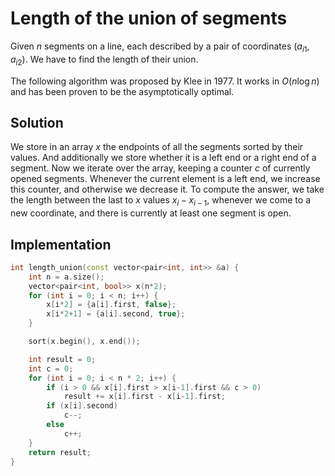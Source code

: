 <!--?title Length of the union of segments -->
# Length of the union of segments

Given $n$ segments on a line, each described by a pair of coordinates $(a_{i1}, a_{i2})$.
We have to find the length of their union.

The following algorithm was proposed by Klee in 1977.
It works in $O(n\log n)$ and has been proven to be the asymptotically optimal.

## Solution

We store in an array $x$ the endpoints of all the segments sorted by their values.
And additionally we store whether it is a left end or a right end of a segment.
Now we iterate over the array, keeping a counter $c$ of currently opened segments.
Whenever the current element is a left end, we increase this counter, and otherwise we decrease it.
To compute the answer, we take the length between the last to $x$ values $x_i - x_{i-1}$, whenever we come to a new coordinate, and there is currently at least one segment is open.

## Implementation

```cpp
int length_union(const vector<pair<int, int>> &a) {
    int n = a.size();
    vector<pair<int, bool>> x(n*2);
    for (int i = 0; i < n; i++) {
        x[i*2] = {a[i].first, false};
        x[i*2+1] = {a[i].second, true};
    }

    sort(x.begin(), x.end());

    int result = 0;
    int c = 0;
    for (int i = 0; i < n * 2; i++) {
        if (i > 0 && x[i].first > x[i-1].first && c > 0)
            result += x[i].first - x[i-1].first;
        if (x[i].second)
            c--;
        else
            c++;
    }
    return result;
}
```
